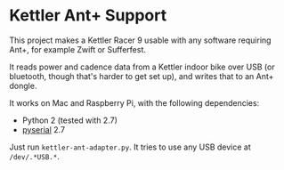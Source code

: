 # Kettler Ant+ Support

This project makes a Kettler Racer 9 usable with any software requiring Ant+, for example Zwift or Sufferfest.

It reads power and cadence data from a Kettler indoor bike over USB (or bluetooth, though that's harder to get set up), and writes that to an Ant+ dongle.

It works on Mac and Raspberry Pi, with the following dependencies:
* Python 2 (tested with 2.7)
* [pyserial](https://github.com/pyserial/pyserial) 2.7


Just run `kettler-ant-adapter.py`. It tries to use any USB device at `/dev/.*USB.*`.

